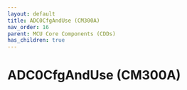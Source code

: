 ```yaml
---
layout: default
title: ADC0CfgAndUse (CM300A)
nav_order: 16
parent: MCU Core Components (CDDs)
has_children: true
---
```

# ADC0CfgAndUse (CM300A)
